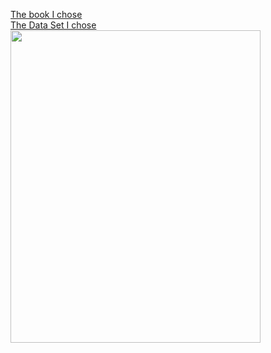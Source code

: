 <a href="">The book I chose</a>  
<a href="">The Data Set I chose</a>  
<img src="https://github.com/MiguelBravoMartinez/MiguelBravoMartinez.GitHub.io/assets/143567337/ef487276-865d-48b3-97ad-79f3792dfc04" width="400" height="500"/>

